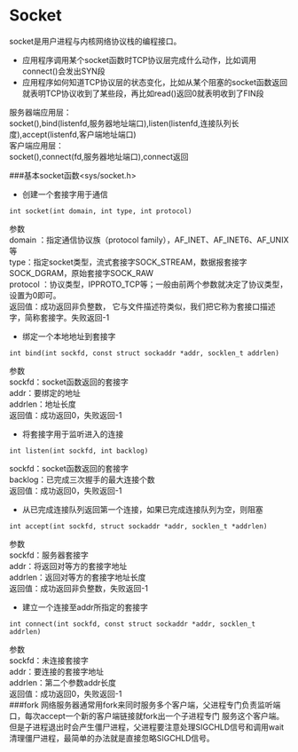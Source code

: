 Socket
====

socket是用户进程与内核网络协议栈的编程接口。   

* 应用程序调用某个socket函数时TCP协议层完成什么动作，比如调用connect()会发出SYN段
* 应用程序如何知道TCP协议层的状态变化，比如从某个阻塞的socket函数返回就表明TCP协议收到了某些段，再比如read()返回0就表明收到了FIN段

服务器端应用层：   
socket(),bind(listenfd,服务器地址端口),listen(listenfd,连接队列长度),accept(listenfd,客户端地址端口)    
客户端应用层：  
socket(),connect(fd,服务器地址端口),connect返回    

###基本socket函数<sys/socket.h>
* 创建一个套接字用于通信
```
int socket(int domain, int type, int protocol)
```
参数   
domain ：指定通信协议族（protocol family），AF_INET、AF_INET6、AF_UNIX等      
type：指定socket类型，流式套接字SOCK_STREAM，数据报套接字SOCK_DGRAM，原始套接字SOCK_RAW      
protocol ：协议类型，IPPROTO_TCP等；一般由前两个参数就决定了协议类型，设置为0即可。     
返回值：成功返回非负整数， 它与文件描述符类似，我们把它称为套接口描述字，简称套接字。失败返回-1   
*  绑定一个本地地址到套接字
```
int bind(int sockfd, const struct sockaddr *addr, socklen_t addrlen)

```
参数   
sockfd：socket函数返回的套接字     
addr：要绑定的地址   
addrlen：地址长度   
返回值：成功返回0，失败返回-1     
* 将套接字用于监听进入的连接   
```
int listen(int sockfd, int backlog)
```
sockfd：socket函数返回的套接字   
backlog：已完成三次握手的最大连接个数     
返回值：成功返回0，失败返回-1     
* 从已完成连接队列返回第一个连接，如果已完成连接队列为空，则阻塞   
```
int accept(int sockfd, struct sockaddr *addr, socklen_t *addrlen)
```
参数   
sockfd：服务器套接字    
addr：将返回对等方的套接字地址    
addrlen：返回对等方的套接字地址长度    
返回值：成功返回非负整数，失败返回-1     
* 建立一个连接至addr所指定的套接字
```
int connect(int sockfd, const struct sockaddr *addr, socklen_t addrlen)
```
参数   
sockfd：未连接套接字   
addr：要连接的套接字地址   
addrlen：第二个参数addr长度   
返回值：成功返回0，失败返回-1   
###fork
网络服务器通常用fork来同时服务多个客户端，父进程专门负责监听端口，每次accept一个新的客户端链接就fork出一个子进程专门
服务这个客户端。但是子进程退出时会产生僵尸进程，父进程要注意处理SIGCHLD信号和调用wait清理僵尸进程，最简单的办法就是直接忽略SIGCHLD信号。


